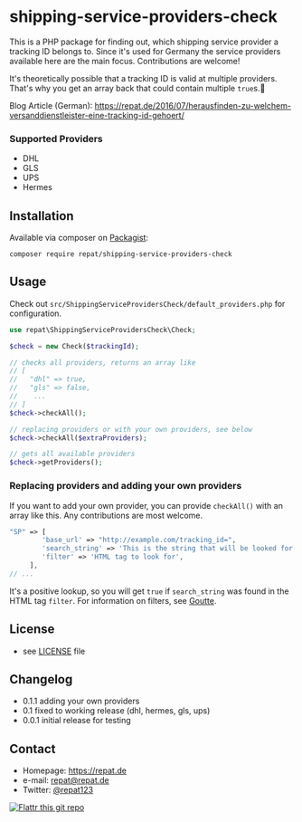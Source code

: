 # shipping-service-providers-check

This is a PHP package for finding out, which shipping service provider a tracking ID belongs to. Since it's used for Germany the service providers available here are the main focus. Contributions are welcome!

It's theoretically possible that a tracking ID is valid at multiple providers. That's why you get an array back that could contain multiple `true`s.

Blog Article (German): https://repat.de/2016/07/herausfinden-zu-welchem-versanddienstleister-eine-tracking-id-gehoert/

### Supported Providers
* DHL
* GLS
* UPS
* Hermes

## Installation
Available via composer on [Packagist](https://packagist.com):

`composer require repat/shipping-service-providers-check`

## Usage

Check out `src/ShippingServiceProvidersCheck/default_providers.php` for configuration.

```php
use repat\ShippingServiceProvidersCheck\Check;

$check = new Check($trackingId);

// checks all providers, returns an array like 
// [
//   "dhl" => true,
//   "gls" => false,
//    ...
// ]
$check->checkAll();

// replacing providers or with your own providers, see below
$check->checkAll($extraProviders);

// gets all available providers
$check->getProviders();
```

### Replacing providers and adding your own providers
If you want to add your own provider, you can provide `checkAll()` with an array like this. Any contributions are most welcome.

```php
"SP" => [
        'base_url' => "http://example.com/tracking_id=",
        'search_string' => 'This is the string that will be looked for',
        'filter' => 'HTML tag to look for',
     ],
// ...
```
It's a positive lookup, so you will get `true` if `search_string` was found in the HTML tag `filter`. For information on filters, see [Goutte](https://github.com/FriendsOfPHP/Goutte).

## License 
* see [LICENSE](https://github.com/repat/shipping-service-providers-check/blob/master/LICENSE) file

## Changelog
* 0.1.1 adding your own providers
* 0.1 fixed to working release (dhl, hermes, gls, ups)
* 0.0.1 initial release for testing

## Contact
* Homepage: https://repat.de
* e-mail: repat@repat.de
* Twitter: [@repat123](https://twitter.com/repat123 "repat123 on twitter")

[![Flattr this git repo](http://api.flattr.com/button/flattr-badge-large.png)](https://flattr.com/submit/auto?user_id=repat&url=https://github.com/repat/shipping-service-provider-check&title=shipping-service-provider-check&language=&tags=github&category=software) 


